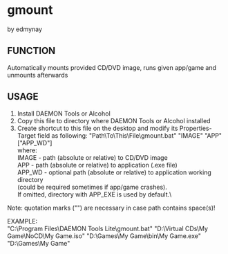 # gmount
by edmynay

## FUNCTION
Automatically mounts provided CD/DVD image, runs given app/game and unmounts afterwards

## USAGE
1. Install DAEMON Tools or Alcohol
2. Copy this file to directory where DAEMON Tools or Alcohol installed
3. Create shortcut to this file on the desktop and modify its Properties-Target
field as following:
"Path\To\This\File\gmount.bat" "IMAGE" "APP" ["APP_WD"]\
where:\
IMAGE  - path (absolute or relative) to CD/DVD image\
APP    - path (absolute or relative) to application (.exe file)\
APP_WD - optional path (absolute or relative) to application working directory\
         (could be required sometimes if app/game crashes).\
         If omitted, directory with APP_EXE is used by default.\

Note: quotation marks ("") are necessary in case path contains space(s)!

EXAMPLE:\
"C:\Program Files\DAEMON Tools Lite\gmount.bat" "D:\Virtual CDs\My Game\NoCD\My Game.iso" "D:\Games\My Game\bin\My Game.exe" "D:\Games\My Game\"
